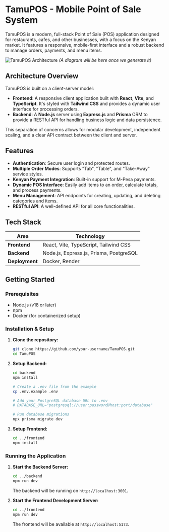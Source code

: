 # TamuPOS - Mobile Point of Sale System

TamuPOS is a modern, full-stack Point of Sale (POS) application designed for restaurants, cafes, and other businesses, with a focus on the Kenyan market. It features a responsive, mobile-first interface and a robust backend to manage orders, payments, and menu items.

![TamuPOS Architecture](httpstamu-pos-architecture.png)
*(A diagram will be here once we generate it)*

## Architecture Overview

TamuPOS is built on a client-server model:

*   **Frontend**: A responsive client application built with **React**, **Vite**, and **TypeScript**. It's styled with **Tailwind CSS** and provides a dynamic user interface for processing orders.
*   **Backend**: A **Node.js** server using **Express.js** and **Prisma** ORM to provide a RESTful API for handling business logic and data persistence.

This separation of concerns allows for modular development, independent scaling, and a clear API contract between the client and server.

## Features

*   **Authentication**: Secure user login and protected routes.
*   **Multiple Order Modes**: Supports "Tab", "Table", and "Take-Away" service styles.
*   **Kenyan Payment Integration**: Built-in support for M-Pesa payments.
*   **Dynamic POS Interface**: Easily add items to an order, calculate totals, and process payments.
*   **Menu Management**: API endpoints for creating, updating, and deleting categories and items.
*   **RESTful API**: A well-defined API for all core functionalities.

## Tech Stack

| Area      | Technology                                    |
| --------- | --------------------------------------------- |
| **Frontend**  | React, Vite, TypeScript, Tailwind CSS         |
| **Backend**   | Node.js, Express.js, Prisma, PostgreSQL       |
| **Deployment**| Docker, Render                                |

## Getting Started

### Prerequisites

*   Node.js (v18 or later)
*   npm
*   Docker (for containerized setup)

### Installation & Setup

1.  **Clone the repository:**
    ```bash
    git clone https://github.com/your-username/TamuPOS.git
    cd TamuPOS
    ```

2.  **Setup Backend:**
    ```bash
    cd backend
    npm install

    # Create a .env file from the example
    cp .env.example .env 
    
    # Add your PostgreSQL database URL to .env
    # DATABASE_URL="postgresql://user:password@host:port/database"

    # Run database migrations
    npx prisma migrate dev
    ```

3.  **Setup Frontend:**
    ```bash
    cd ../frontend
    npm install
    ```

### Running the Application

1.  **Start the Backend Server:**
    ```bash
    cd ../backend
    npm run dev
    ```
    The backend will be running on `http://localhost:3001`.

2.  **Start the Frontend Development Server:**
    ```bash
    cd ../frontend
    npm run dev
    ```
    The frontend will be available at `http://localhost:5173`. 